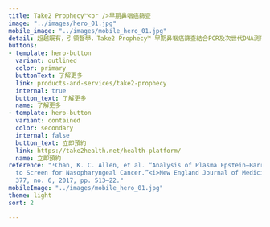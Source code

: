 ```yaml
---
title: Take2 Prophecy™<br />早期鼻咽癌篩查
image: "../images/hero_01.jpg"
mobile_image: "../images/mobile_hero_01.jpg"
detail: 超越既有，引領醫學，Take2 Prophecy™ 早期鼻咽癌篩查結合PCR及次世代DNA測序技術，能有效檢測到早期鼻咽癌。數據顯示，越早發現癌症，治療的效果就會越好，而存活率也能大幅提升¹。早期鼻咽癌沒有明顯病徵，許多患者未有及時檢測，因而未能了解身體狀況，錯失治療的黃金期。懂得準備，便沒有跨不過的難關。
buttons:
- template: hero-button
  variant: outlined
  color: primary
  buttonText: 了解更多
  link: products-and-services/take2-prophecy
  internal: true
  button_text: 了解更多
  name: 了解更多
- template: hero-button
  variant: contained
  color: secondary
  internal: false
  button_text: 立即預約
  link: https://take2health.net/health-platform/
  name: 立即預約
reference: "¹Chan, K. C. Allen, et al. “Analysis of Plasma Epstein–Barr Virus DNA
  to Screen for Nasopharyngeal Cancer.”<i>New England Journal of Medicine</i>, vol.
  377, no. 6, 2017, pp. 513–22."
mobileImage: "../images/mobile_hero_01.jpg"
theme: light
sort: 2

---
```

